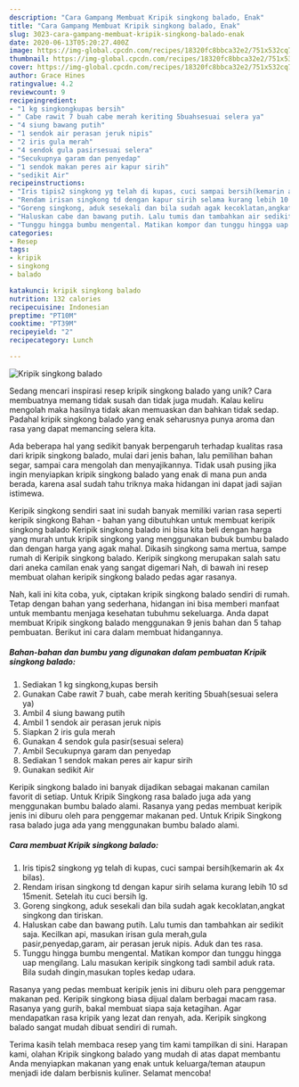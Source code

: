 ```yaml
---
description: "Cara Gampang Membuat Kripik singkong balado, Enak"
title: "Cara Gampang Membuat Kripik singkong balado, Enak"
slug: 3023-cara-gampang-membuat-kripik-singkong-balado-enak
date: 2020-06-13T05:20:27.400Z
image: https://img-global.cpcdn.com/recipes/18320fc8bbca32e2/751x532cq70/kripik-singkong-balado-foto-resep-utama.jpg
thumbnail: https://img-global.cpcdn.com/recipes/18320fc8bbca32e2/751x532cq70/kripik-singkong-balado-foto-resep-utama.jpg
cover: https://img-global.cpcdn.com/recipes/18320fc8bbca32e2/751x532cq70/kripik-singkong-balado-foto-resep-utama.jpg
author: Grace Hines
ratingvalue: 4.2
reviewcount: 9
recipeingredient:
- "1 kg singkongkupas bersih"
- " Cabe rawit 7 buah cabe merah keriting 5buahsesuai selera ya"
- "4 siung bawang putih"
- "1 sendok air perasan jeruk nipis"
- "2 iris gula merah"
- "4 sendok gula pasirsesuai selera"
- "Secukupnya garam dan penyedap"
- "1 sendok makan peres air kapur sirih"
- "sedikit Air"
recipeinstructions:
- "Iris tipis2 singkong yg telah di kupas, cuci sampai bersih(kemarin ak 4x bilas)."
- "Rendam irisan singkong td dengan kapur sirih selama kurang lebih 10 sd 15menit. Setelah itu cuci bersih lg."
- "Goreng singkong, aduk sesekali dan bila sudah agak kecoklatan,angkat singkong dan tiriskan."
- "Haluskan cabe dan bawang putih. Lalu tumis dan tambahkan air sedikit saja. Kecilkan api, masukan irisan gula merah,gula pasir,penyedap,garam, air perasan jeruk nipis. Aduk dan tes rasa."
- "Tunggu hingga bumbu mengental. Matikan kompor dan tunggu hingga uap mengilang. Lalu masukan keripik singkong tadi sambil aduk rata. Bila sudah dingin,masukan toples kedap udara."
categories:
- Resep
tags:
- kripik
- singkong
- balado

katakunci: kripik singkong balado 
nutrition: 132 calories
recipecuisine: Indonesian
preptime: "PT10M"
cooktime: "PT39M"
recipeyield: "2"
recipecategory: Lunch

---
```



![Kripik singkong balado](https://img-global.cpcdn.com/recipes/18320fc8bbca32e2/751x532cq70/kripik-singkong-balado-foto-resep-utama.jpg)

Sedang mencari inspirasi resep kripik singkong balado yang unik? Cara membuatnya memang tidak susah dan tidak juga mudah. Kalau keliru mengolah maka hasilnya tidak akan memuaskan dan bahkan tidak sedap. Padahal kripik singkong balado yang enak seharusnya punya aroma dan rasa yang dapat memancing selera kita.

Ada beberapa hal yang sedikit banyak berpengaruh terhadap kualitas rasa dari kripik singkong balado, mulai dari jenis bahan, lalu pemilihan bahan segar, sampai cara mengolah dan menyajikannya. Tidak usah pusing jika ingin menyiapkan kripik singkong balado yang enak di mana pun anda berada, karena asal sudah tahu triknya maka hidangan ini dapat jadi sajian istimewa.

Keripik singkong sendiri saat ini sudah banyak memiliki varian rasa seperti keripik singkong Bahan - bahan yang dibutuhkan untuk membuat keripik singkong balado  Keripik singkong balado ini bisa kita beli dengan harga yang murah untuk kripik singkong yang menggunakan bubuk bumbu balado dan dengan harga yang agak mahal. Dikasih singkong sama mertua, sampe rumah di Keripik singkong balado. Keripik singkong merupakan salah satu dari aneka camilan enak yang sangat digemari Nah, di bawah ini resep membuat olahan keripik singkong balado pedas agar rasanya.


Nah, kali ini kita coba, yuk, ciptakan kripik singkong balado sendiri di rumah. Tetap dengan bahan yang sederhana, hidangan ini bisa memberi manfaat untuk membantu menjaga kesehatan tubuhmu sekeluarga. Anda dapat membuat Kripik singkong balado menggunakan 9 jenis bahan dan 5 tahap pembuatan. Berikut ini cara dalam membuat hidangannya.

<!--inarticleads1-->

##### Bahan-bahan dan bumbu yang digunakan dalam pembuatan Kripik singkong balado:

1. Sediakan 1 kg singkong,kupas bersih
1. Gunakan  Cabe rawit 7 buah, cabe merah keriting 5buah(sesuai selera ya)
1. Ambil 4 siung bawang putih
1. Ambil 1 sendok air perasan jeruk nipis
1. Siapkan 2 iris gula merah
1. Gunakan 4 sendok gula pasir(sesuai selera)
1. Ambil Secukupnya garam dan penyedap
1. Sediakan 1 sendok makan peres air kapur sirih
1. Gunakan sedikit Air


Keripik singkong balado ini banyak dijadikan sebagai makanan camilan favorit di setiap. Untuk Kripik Singkong rasa balado juga ada yang menggunakan bumbu balado alami. Rasanya yang pedas membuat keripik jenis ini diburu oleh para penggemar makanan ped. Untuk Kripik Singkong rasa balado juga ada yang menggunakan bumbu balado alami. 

<!--inarticleads2-->

##### Cara membuat Kripik singkong balado:

1. Iris tipis2 singkong yg telah di kupas, cuci sampai bersih(kemarin ak 4x bilas).
1. Rendam irisan singkong td dengan kapur sirih selama kurang lebih 10 sd 15menit. Setelah itu cuci bersih lg.
1. Goreng singkong, aduk sesekali dan bila sudah agak kecoklatan,angkat singkong dan tiriskan.
1. Haluskan cabe dan bawang putih. Lalu tumis dan tambahkan air sedikit saja. Kecilkan api, masukan irisan gula merah,gula pasir,penyedap,garam, air perasan jeruk nipis. Aduk dan tes rasa.
1. Tunggu hingga bumbu mengental. Matikan kompor dan tunggu hingga uap mengilang. Lalu masukan keripik singkong tadi sambil aduk rata. Bila sudah dingin,masukan toples kedap udara.


Rasanya yang pedas membuat keripik jenis ini diburu oleh para penggemar makanan ped. Keripik singkong biasa dijual dalam berbagai macam rasa. Rasanya yang gurih, bakal membuat siapa saja ketagihan. Agar mendapatkan rasa kripik yang lezat dan renyah, ada. Keripik singkong balado sangat mudah dibuat sendiri di rumah. 

Terima kasih telah membaca resep yang tim kami tampilkan di sini. Harapan kami, olahan Kripik singkong balado yang mudah di atas dapat membantu Anda menyiapkan makanan yang enak untuk keluarga/teman ataupun menjadi ide dalam berbisnis kuliner. Selamat mencoba!
